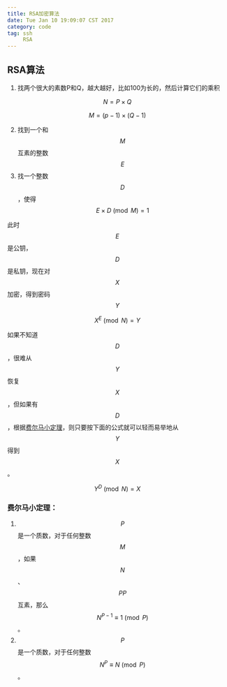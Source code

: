 ```yaml
---
title: RSA加密算法
date: Tue Jan 10 19:09:07 CST 2017
category: code
tag: ssh
     RSA
---
```


## RSA算法

1. 找两个很大的素数P和Q，越大越好，比如100为长的，然后计算它们的乘积

$$ N = P \times Q $$

$$ M = (p-1) \times (Q-1) $$

2. 找到一个和 $$ M $$ 互素的整数 $$ E $$ 
3. 找一个整数 $$ D $$ ，使得 $$ E \times D \pmod M = 1$$ 

此时 $$ E $$ 是公钥，$$ D $$ 是私钥，现在对 $$ X $$ 加密，得到密码 $$ Y $$

$$ X^E \pmod N = Y $$

如果不知道 $$ D $$ ，很难从 $$ Y $$ 恢复 $$ X $$ ，但如果有 $$ D $$ ，根据[费尔马小定理](#farmat)，则只要按下面的公式就可以轻而易举地从 $$ Y $$ 得到 $$ X $$ 。

$$ Y^D \pmod N = X $$

### 费尔马小定理：

1. $$ P $$ 是一个质数，对于任何整数 $$ M $$ ，如果 $$ N $$ 、 $$ PP $$ 互素，那么 $$ N^{P-1} \equiv 1 \pmod P $$ 。 
2. $$ P $$ 是一个质数，对于任何整数 $$ N^P \equiv N \pmod P $$ 。

